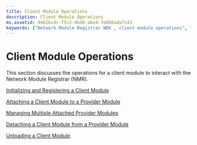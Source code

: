 ```yaml
---
title: Client Module Operations
description: Client Module Operations
ms.assetid: 9462bcdc-f5c2-4bd0-abe4-7e860ada7c43
keywords: ["Network Module Registrar WDK , client module operations", "NMR WDK , client module operations", "client modules WDK Network Module Registrar , operations", "network modules WDK Network Module Registrar , client module operations"]
---
```


# Client Module Operations


This section discusses the operations for a client module to interact with the Network Module Registrar (NMR).

[Initializing and Registering a Client Module](initializing-and-registering-a-client-module.md)

[Attaching a Client Module to a Provider Module](attaching-a-client-module-to-a-provider-module.md)

[Managing Multiple Attached Provider Modules](managing-multiple-attached-provider-modules.md)

[Detaching a Client Module from a Provider Module](detaching-a-client-module-from-a-provider-module.md)

[Unloading a Client Module](unloading-a-client-module.md)

 

 





